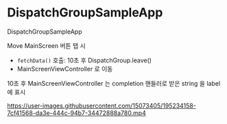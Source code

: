 # DispatchGroupSampleApp

DispatchGroupSampleApp

Move MainScreen 버튼 탭 시
- `fetchData()` 호출: 10초 후 DispatchGroup.leave()
- MainScreenViewController 로 이동

10초 후 MainScreenViewController 는 completion 핸들러로 받은 string 을 label 에 표시

https://user-images.githubusercontent.com/15073405/195234158-7cf41568-da3e-444c-94b7-34472888a780.mp4

